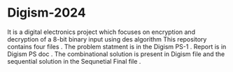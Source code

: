 # Digism-2024
It is a digital electronics project which focuses on encryption and decryption of a 8-bit binary input using des algorithm 
This repository contains four files . The problem statment is in the Digism PS-1 . Report is in Digism PS doc . The combinational solution is present in Digism file and the sequential solution in the Sequnetial Final file .
